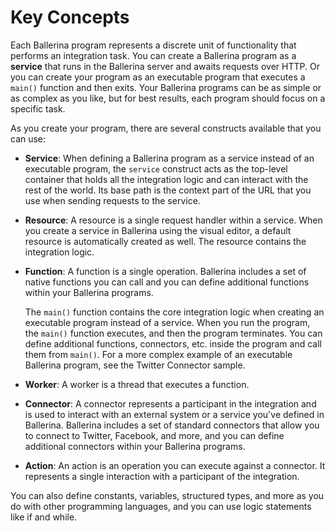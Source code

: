 # Key Concepts

Each Ballerina program represents a discrete unit of functionality that performs an integration task. You can create a Ballerina program as a **service** that runs in the Ballerina server and awaits requests over HTTP. Or you can create your program as an executable program that executes a `main()` function and then exits. Your Ballerina programs can be as simple or as complex as you like, but for best results, each program should focus on a specific task.

As you create your program, there are several constructs available that you can use:

* **Service**: When defining a Ballerina program as a service instead of an executable program, the `service` construct acts as the top-level container that holds all the integration logic and can interact with the rest of the world. Its base path is the context part of the URL that you use when sending requests to the service.
* **Resource**: A resource is a single request handler within a service. When you create a service in Ballerina using the visual editor, a default resource is automatically created as well. The resource contains the integration logic.  
* **Function**: A function is a single operation. Ballerina includes a set of native functions you can call and you can define additional functions within your Ballerina programs. 

    The `main()` function contains the core integration logic when creating an executable program instead of a service. When you run the program, the `main()` function executes, and then the program terminates. You can define additional functions, connectors, etc. inside the program and call them from `main()`. For a more complex example of an executable Ballerina program, see the Twitter Connector sample.  

* **Worker**: A worker is a thread that executes a function.  
* **Connector**: A connector represents a participant in the integration and is used to interact with an external system or a service you've defined in Ballerina. Ballerina includes a set of standard connectors that allow you to connect to Twitter, Facebook, and more, and you can define additional connectors within your Ballerina programs.  
* **Action**: An action is an operation you can execute against a connector. It represents a single interaction with a participant of the integration.  

You can also define constants, variables, structured types, and more as you do with other programming languages, and you can use logic statements like if and while.
